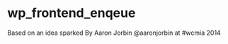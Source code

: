 wp_frontend_enqeue
==================

Based on an idea sparked By Aaron Jorbin @aaronjorbin at #wcmia 2014
